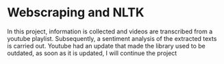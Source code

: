 # Webscraping and NLTK
 In this project, information is collected and videos are transcribed from a youtube playlist. Subsequently, a sentiment analysis of the extracted texts is carried out. Youtube had an update that made the library used to be outdated, as soon as it is updated, I will continue the project
